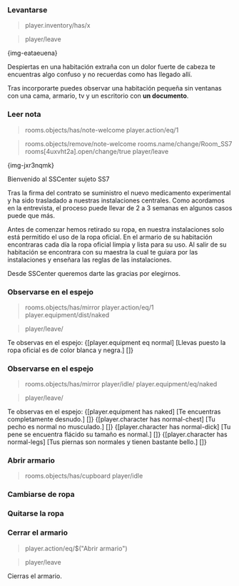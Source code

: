 ### Levantarse
> player.inventory/has/x

> player/leave

{img-eataeuena}

Despiertas en una habitación extraña con un dolor fuerte de cabeza te encuentras algo confuso y no recuerdas como has llegado allí.

Tras incorporarte puedes observar una habitación pequeña sin ventanas con una cama, armario, tv y un escritorio con <b>un documento</b>.

### Leer nota
> rooms.objects/has/note-welcome
> player.action/eq/1

>rooms.objects/remove/note-welcome
>rooms.name/change/Room_SS7
>rooms[4uxvht2a].open/change/true
>player/leave

{img-jxr3nqmk}

Bienvenido al SSCenter sujeto SS7

Tras la firma del contrato se suministro el nuevo medicamento experimental y ha sido trasladado a nuestras instalaciones centrales. 
Como acordamos en la entrevista, el proceso puede llevar de 2 a 3 semanas en algunos casos puede que más. 

Antes de comenzar hemos retirado su ropa, en nuestra instalaciones solo está permitido el uso de la ropa oficial.
En el armario de su habitación encontraras cada día la ropa oficial limpia y lista para su uso. Al salir de su habitación se encontrara con su maestra la cual te guiara por las instalaciones y enseñara las reglas de las instalaciones.

Desde SSCenter queremos darte las gracias por elegirnos.

### Observarse en el espejo
>rooms.objects/has/mirror
>player.action/eq/1
>player.equipment/dist/naked

>player/leave/

Te observas en el espejo:
{[player.equipment eq normal] [Llevas puesto la ropa oficial es de color blanca y negra.] []}

### Observarse en el espejo
>rooms.objects/has/mirror
>player/idle/
>player.equipment/eq/naked

>player/leave/

Te observas en el espejo:
{[player.equipment has naked] [Te encuentras completamente desnudo.] []}
{[player.character has normal-chest] [Tu pecho es normal no musculado.] []}
{[player.character has normal-dick] [Tu pene se encuentra flácido su tamaño es normal.] []}
{[player.character has normal-legs] [Tus piernas son normales y tienen bastante bello.] []}

### Abrir armario
>rooms.objects/has/cupboard
>player/idle

### Cambiarse de ropa

### Quitarse la ropa

### Cerrar el armario
>player.action/eq/$("Abrir armario")

>player/leave

Cierras el armario.
 
<!--stackedit_data:
eyJoaXN0b3J5IjpbLTEzMzAyMDQzMzQsLTYzNzcwNzY4Nl19
-->